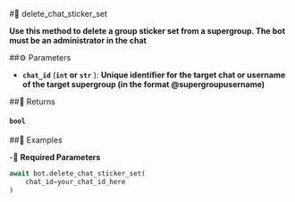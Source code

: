 #🔧 delete_chat_sticker_set

**Use this method to delete a group sticker set from a supergroup. The bot must be an administrator in the chat**

##⚙️ Parameters

- **`chat_id`** (**`int` or `str`** ): **Unique identifier for the target chat or username of the target supergroup (in the format @supergroupusername)**

##📲 Returns

#### `bool`

##📀 Examples

-🪫 **Required Parameters**

```python
await bot.delete_chat_sticker_set(
    chat_id=your_chat_id_here
)
```
